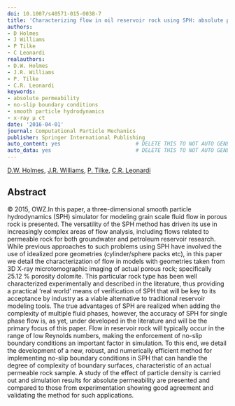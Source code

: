 ```yaml
---
doi: 10.1007/s40571-015-0038-7
title: 'Characterizing flow in oil reservoir rock using SPH: absolute permeability'
authors:
- D Holmes
- J Williams
- P Tilke
- C Leonardi
realauthors:
- D.W. Holmes
- J.R. Williams
- P. Tilke
- C.R. Leonardi
keywords:
- absolute permeability
- no-slip boundary conditions
- smooth particle hydrodynamics
- x-ray μ ct
date: '2016-04-01'
journal: Computational Particle Mechanics
publisher: Springer International Publishing
auto_content: yes                        # DELETE THIS TO NOT AUTO GENERATE CONTENT
auto_data: yes                           # DELETE THIS TO NOT AUTO GENERATE METADATA
---
```

[D.W. Holmes](https://www.scopus.com/authid/detail.uri?authorId=7401994564), [J.R. Williams](https://www.scopus.com/authid/detail.uri?authorId=57207364605), [P. Tilke](https://www.scopus.com/authid/detail.uri?authorId=24339436200), [C.R. Leonardi](https://www.scopus.com/authid/detail.uri?authorId=25646377900)

## Abstract
© 2015, OWZ.In this paper, a three-dimensional smooth particle hydrodynamics (SPH) simulator for modeling grain scale fluid flow in porous rock is presented. The versatility of the SPH method has driven its use in increasingly complex areas of flow analysis, including flows related to permeable rock for both groundwater and petroleum reservoir research. While previous approaches to such problems using SPH have involved the use of idealized pore geometries (cylinder/sphere packs etc), in this paper we detail the characterization of flow in models with geometries taken from 3D X-ray microtomographic imaging of actual porous rock; specifically 25.12 % porosity dolomite. This particular rock type has been well characterized experimentally and described in the literature, thus providing a practical ‘real world’ means of verification of SPH that will be key to its acceptance by industry as a viable alternative to traditional reservoir modeling tools. The true advantages of SPH are realized when adding the complexity of multiple fluid phases, however, the accuracy of SPH for single phase flow is, as yet, under developed in the literature and will be the primary focus of this paper. Flow in reservoir rock will typically occur in the range of low Reynolds numbers, making the enforcement of no-slip boundary conditions an important factor in simulation. To this end, we detail the development of a new, robust, and numerically efficient method for implementing no-slip boundary conditions in SPH that can handle the degree of complexity of boundary surfaces, characteristic of an actual permeable rock sample. A study of the effect of particle density is carried out and simulation results for absolute permeability are presented and compared to those from experimentation showing good agreement and validating the method for such applications.
